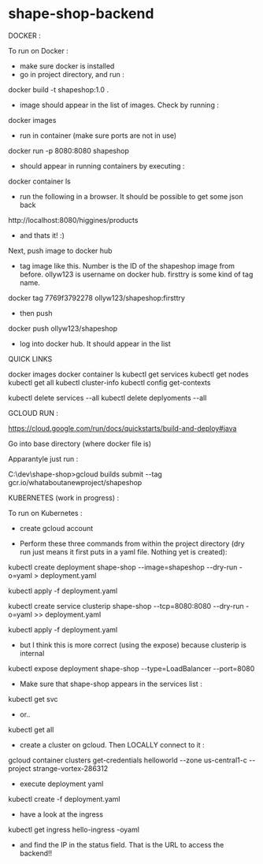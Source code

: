 
# shape-shop-backend

DOCKER :

To run on Docker :

- make sure docker is installed
- go in project directory, and run :

docker build -t shapeshop:1.0 .

- image should appear in the list of images. Check by running :

docker images

- run in container (make sure ports are not in use)

docker run -p 8080:8080 shapeshop

- should appear in running containers by executing :

docker container ls

- run the following in a browser. It should be possible to get some json back

http://localhost:8080/higgines/products

- and thats it! :)

Next, push image to docker hub

- tag image like this. Number is the ID of the shapeshop image from before. ollyw123 is username on docker hub. firsttry is some kind of tag name.

docker tag 7769f3792278 ollyw123/shapeshop:firsttry

- then push 

docker push ollyw123/shapeshop

- log into docker hub. It should appear in the list





QUICK LINKS

docker images
docker container ls
kubectl get services
kubectl get nodes
kubectl get all
kubectl cluster-info
kubectl config get-contexts

kubectl delete services --all
kubectl delete deplyoments --all





GCLOUD RUN :

https://cloud.google.com/run/docs/quickstarts/build-and-deploy#java


Go into base directory (where docker file is)

Apparantyle just run :

C:\dev\shape-shop>gcloud builds submit --tag gcr.io/whataboutanewproject/shapeshop










KUBERNETES (work in progress) :

To run on Kubernetes :

- create gcloud account



- Perform these three commands from within the project directory (dry run just means it first puts in a yaml file. Nothing yet is created):

kubectl create deployment shape-shop --image=shapeshop --dry-run -o=yaml > deployment.yaml

kubectl apply -f deployment.yaml

kubectl create service clusterip shape-shop --tcp=8080:8080 --dry-run -o=yaml >> deployment.yaml

kubectl apply -f deployment.yaml


- but I think this is more correct (using the expose) because clusterip is internal

kubectl expose deployment shape-shop --type=LoadBalancer --port=8080



- Make sure that shape-shop appears in the services list :

kubectl get svc

- or..

kubectl get all



- create a cluster on gcloud. Then LOCALLY connect to it :

gcloud container clusters get-credentials helloworld --zone us-central1-c --project strange-vortex-286312

- execute deployment yaml

kubectl create -f deployment.yaml

- have a look at the ingress

kubectl get ingress hello-ingress -oyaml


- and find the IP in the status field. That is the URL to access the backend!!





